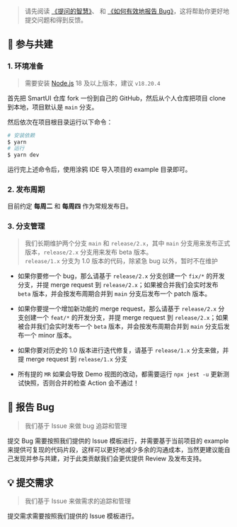 > 请先阅读 [《提问的智慧》](https://github.com/ryanhanwu/How-To-Ask-Questions-The-Smart-Way)、 和 [《如何有效地报告 Bug》](http://www.chiark.greenend.org.uk/%7Esgtatham/bugs-cn.html)，这将帮助你更好地提交问题和得到反馈。

## 🤝 参与共建


### 1. 环境准备

> 需要安装 [Node.js](https://nodejs.org/en/) 18 及以上版本，建议 `v18.20.4`

首先把 SmartUI 仓库 fork 一份到自己的 GitHub，然后从个人仓库把项目 clone 到本地，项目默认是 `main` 分支。

然后依次在项目根目录运行以下命令：

```bash
# 安装依赖
$ yarn
# 运行
$ yarn dev
```

运行完上述命令后，使用涂鸦 IDE 导入项目的 example 目录即可。

### 2. 发布周期

目前约定 **每周二** 和 **每周四** 作为常规发布日。

### 3. 分支管理

> 我们长期维护两个分支 `main` 和 `release/2.x`，其中 `main` 分支用来发布正式版本，`release/2.x` 分支用来发布 beta 版本。  
> `release/1.x` 分支为 1.0 版本的代码，除紧急 bug 以外，暂时不在维护

- 如果你要修一个 bug，那么请基于 `release/2.x` 分支创建一个 `fix/*` 的开发分支，并提 merge request 到 `release/2.x`；如果被合并我们会实时发布 `beta` 版本，并会按发布周期合并到 `main` 分支后发布一个 patch 版本。
- 如果你要提一个增加新功能的 merge request，那么请基于 `release/2.x` 分支创建一个 `feat/*` 的开发分支，并提 merge request 到 `release/2.x`；如果被合并我们会实时发布一个 `beta` 版本，并会按发布周期合并到 `main` 分支后发布一个 minor 版本。

- 如果你要对历史的 1.0 版本进行迭代修复，请基于 `release/1.x` 分支来做，并提 merge request 到 `release/1.x` 分支

- 所有提的 `MR` 如果会导致 Demo 视图的改动，都需要运行 `npx jest -u` 更新测试快照，否则合并的检查 Action 会不通过！

## 🐞 报告 Bug

> 我们基于 Issue 来做 bug 追踪和管理

提交 Bug 需要按照我们提供的 Issue 模板进行，并需要基于当前项目的 example 来提供可复现的代码片段，这样可以更好地减少多余的沟通成本，当然更建议能自己发现并参与共建，对于此类贡献我们会更优提供 Review 及发布支持。

## 💡 提交需求

> 我们基于 Issue 来做需求的追踪和管理

提交需求需要按照我们提供的 Issue 模板进行。
